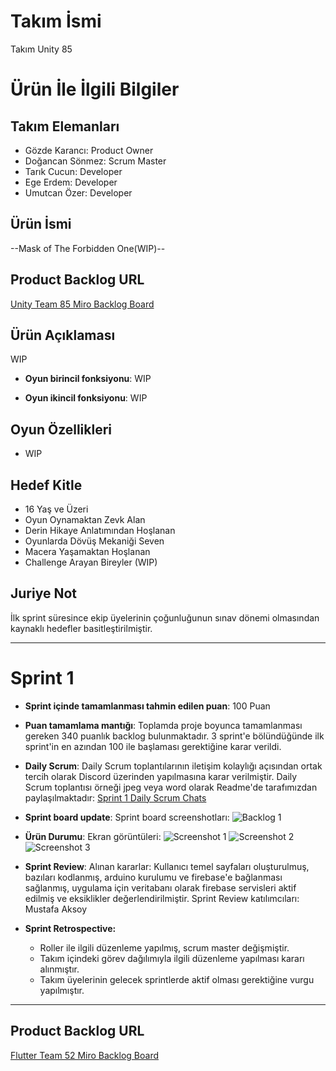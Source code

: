 # **Takım İsmi**

Takım Unity 85

# Ürün İle İlgili Bilgiler

## Takım Elemanları
- Gözde Karancı: Product Owner
- Doğancan Sönmez: Scrum Master
- Tarık Cucun: Developer
- Ege Erdem: Developer
- Umutcan Özer: Developer

## Ürün İsmi

--Mask of The Forbidden One(WIP)--

## Product Backlog URL

[Unity Team 85 Miro Backlog Board](https://miro.com/app/board/uXjVM9xkK2k=/)

## Ürün Açıklaması

WIP


- **Oyun birincil fonksiyonu**: WIP

- **Oyun ikincil fonksiyonu**: WIP

## Oyun Özellikleri

- WIP

## Hedef Kitle

- 16 Yaş ve Üzeri
- Oyun Oynamaktan Zevk Alan
- Derin Hikaye Anlatımından Hoşlanan
- Oyunlarda Dövüş Mekaniği Seven
- Macera Yaşamaktan Hoşlanan
- Challenge Arayan Bireyler (WIP)

## Juriye Not

İlk sprint süresince ekip üyelerinin çoğunluğunun sınav dönemi olmasından kaynaklı hedefler basitleştirilmiştir.


---

# Sprint 1

- **Sprint içinde tamamlanması tahmin edilen puan**: 100 Puan


- **Puan tamamlama mantığı**: Toplamda proje boyunca tamamlanması gereken 340 puanlık backlog bulunmaktadır. 3 sprint'e bölündüğünde ilk sprint'in en azından 100 ile başlaması gerektiğine karar verildi.


- **Daily Scrum**: Daily Scrum toplantılarının iletişim kolaylığı açısından ortak tercih olarak Discord üzerinden yapılmasına karar verilmiştir. Daily Scrum toplantısı örneği jpeg veya word olarak Readme'de tarafımızdan paylaşılmaktadır: [Sprint 1 Daily Scrum Chats](https://github.com/OyunveUygulamaAkademisi/Bootcamp2022Example/blob/main/ProjectManagement/Sprint1Documents/DailyScrumMeetingNotesSprint1.docx?raw=true)

- **Sprint board update**: Sprint board screenshotları: 
![Backlog 1](https://raw.githubusercontent.com/OyunveUygulamaAkademisi/Bootcamp2022Example/main/ProjectManagement/Sprint1Documents/backlog1.png) 


- **Ürün Durumu**: Ekran görüntüleri:
  ![Screenshot 1](https://github.com/OyunveUygulamaAkademisi/Bootcamp2022Example/blob/main/ProjectManagement/Sprint1Documents/product1.png)
  ![Screenshot 2](https://github.com/OyunveUygulamaAkademisi/Bootcamp2022Example/blob/main/ProjectManagement/Sprint1Documents/product2.png)
  ![Screenshot 3](https://github.com/OyunveUygulamaAkademisi/Bootcamp2022Example/blob/main/ProjectManagement/Sprint1Documents/product4.gif)
- **Sprint Review**: 
Alınan kararlar: Kullanıcı temel sayfaları oluşturulmuş, bazıları kodlanmış, arduino kurulumu ve firebase'e bağlanması sağlanmış, uygulama için veritabanı olarak firebase servisleri aktif edilmiş ve eksiklikler değerlendirilmiştir. Sprint Review katılımcıları: Mustafa Aksoy

- **Sprint Retrospective:**
  - Roller ile ilgili düzenleme yapılmış, scrum master değişmiştir.
  - Takım içindeki görev dağılımıyla ilgili düzenleme yapılması kararı alınmıştır.
  - Takım üyelerinin gelecek sprintlerde aktif olması gerektiğine vurgu yapılmıştır.
 


---

## Product Backlog URL

[Flutter Team 52 Miro Backlog Board](https://miro.com/app/board/uXjVO4kRs2w=/)
